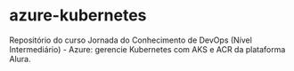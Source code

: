 # azure-kubernetes
Repositório do curso Jornada do Conhecimento de DevOps (Nível Intermediário) - Azure: gerencie Kubernetes com AKS e ACR da plataforma Alura.
